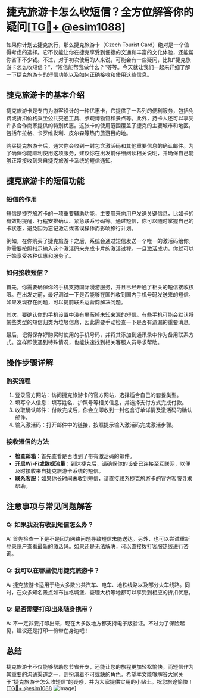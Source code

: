 # 捷克旅游卡怎么收短信？全方位解答你的疑问[[TG💪+ @esim1088](https://t.me/s/esim1088)]

如果你计划去捷克旅行，那么捷克旅游卡（Czech Tourist Card）绝对是一个值得考虑的选择。它不仅能让你在捷克享受到便捷的交通和丰富的文化体验，还能帮你省下不少钱。不过，对于初次使用的人来说，可能会有一些疑问，比如“捷克旅游卡怎么收短信？”、“短信能帮我做什么？”等等。今天就让我们一起来详细了解一下捷克旅游卡的短信功能以及如何正确接收和使用这些信息。

## 捷克旅游卡的基本介绍

捷克旅游卡是专门为游客设计的一种优惠卡，它提供了一系列的便利服务，包括免费或折扣价格乘坐公共交通工具、参观博物馆和景点等。此外，持卡人还可以享受许多合作商家提供的特别优惠。这张卡的使用范围覆盖了捷克的主要城市和地区，包括布拉格、卡罗维发利、皮尔森等热门旅游目的地。

购买捷克旅游卡后，通常你会收到一封包含激活码和其他重要信息的确认邮件。为了确保你能顺利使用这项服务，建议你在出发前仔细阅读相关说明，并确保自己能够正常接收到来自捷克旅游卡系统的短信通知。

## 捷克旅游卡的短信功能

### 短信的作用

短信是捷克旅游卡的一项重要辅助功能，主要用来向用户发送关键信息，比如卡的有效期提醒、行程安排确认、紧急联系号码等。通过短信，你可以随时掌握自己的卡状态，避免因为忘记激活或者误操作而影响旅行计划。

例如，在你购买了捷克旅游卡之后，系统会通过短信发送一个唯一的激活码给你。你需要按照指示输入这个激活码来完成卡片的激活过程。一旦激活成功，你就可以开始享受各种优惠和服务了。

### 如何接收短信？

首先，你需要确保你的手机支持国际漫游服务，并且已经开通了相关的短信接收权限。在出发之前，最好测试一下是否能够在国外收到国内手机号码发送来的短信。如果发现存在问题，可以提前联系运营商解决问题。

其次，要确认你的手机设置中没有屏蔽掉未知来源的短信。有些手机可能会默认将某些类型的短信归类为垃圾信息，因此需要手动检查一下是否有遗漏的重要消息。

最后，记得保存好购买时使用的手机号码，并将其添加到通讯录中作为备用联系方式。这样即使遇到特殊情况，也能快速找到相关客服人员寻求帮助。

## 操作步骤详解

### 购买流程

1. 登录官方网站：访问捷克旅游卡的官方网站，选择适合自己的套餐类型。
2. 填写个人信息：填写姓名、护照号等相关信息，并选择支付方式完成付款。
3. 收取确认邮件：付款完成后，你会立即收到一封包含订单详情及激活码的确认邮件。
4. 输入激活码：打开邮件中的链接，按照提示输入激活码完成激活步骤。

### 接收短信的方法

- **检查邮箱**：首先查看是否收到了带有激活码的邮件。
- **开启Wi-Fi或数据流量**：到达捷克后，请确保你的设备已连接至互联网，以便及时接收来自捷克旅游卡系统的短信。
- **联系客服**：如果你长时间未收到短信，请直接联系捷克旅游卡的官方客服寻求帮助。

## 注意事项与常见问题解答

### Q: 如果我没有收到短信怎么办？
A: 首先检查一下是不是因为网络问题导致短信未能送达。另外，也可以尝试重新登录账户查看最新的激活码。如果还是无法解决，可以直接拨打客服热线进行咨询。

### Q: 我可以在哪里使用捷克旅游卡？
A: 捷克旅游卡适用于绝大多数公共汽车、电车、地铁线路以及部分火车线路。同时，在众多知名景点如布拉格城堡、查理大桥等地都可以享受到相应的折扣优惠。

### Q: 是否需要打印出来随身携带？
A: 不一定非要打印出来，现在大多数地方都支持电子版验证。不过为了保险起见，建议还是打印一份带在身边吧！

## 总结

捷克旅游卡不仅能够帮助您节省开支，还能让您的旅程更加轻松愉快。而短信作为其重要的沟通渠道之一，则扮演着不可或缺的角色。希望本文能够解答大家关于“捷克旅游卡怎么收短信”的疑惑，并为大家提供实用的小贴士。祝您旅途愉快！[[TG💪+ @esim1088](https://t.me/s/esim1088) ![Image](https://i.postimg.cc/4NQfJmqS/Snipaste-2025-05-13-00-14-12.png)]